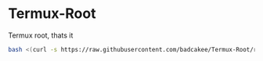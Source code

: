 # Termux-Root
Termux root, thats it

```bash
bash <(curl -s https://raw.githubusercontent.com/badcakee/Termux-Root/refs/heads/main/install.sh)
```
